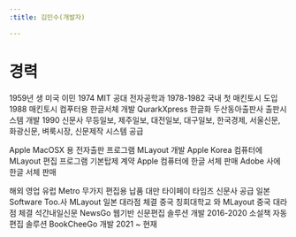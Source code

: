 ```yaml
---
:title: 김민수(개발자)

---
```


# 경력

  1959년 생
  미국 이민 1974
  MIT 공대 전자공학과 1978-1982
  국내 첫 매킨토시 도입 1988
  매킨토시 컴푸터용 한글서체 개발
  QurarkXpress 한글화
  두산동아출판사 출판시스템 개발 1990
  신문사 
    무등일보, 제주일보, 대전일보, 대구일보, 한국경제, 서울신문, 화광신문, 벼룩시장, 신문제작 시스템 공급

  Apple MacOSX 용 전자출판 프로그램 MLayout 개발
  Apple Korea 컴퓨터에 MLayout 편집 프로그램 기본탑제 계약
  Apple 컴퓨터에 한글 서체 판매
  Adobe 사에 한글 서체 판매

  해외 영업
  유럽 Metro 무가지 편집용 납품
  대만 타이페이 타임즈 신문사 공급
  일본 Software Too.사 MLayout 일본 대라점 체결
  중국 칭회대학교 와 MLayout 중국 대라점 체결
  석간내일신문 NewsGo 웹기반 신문편집 솔루션 개발 2016-2020
  소설책 자동편집 솔루션 BookCheeGo 개발 2021 ~ 현재

